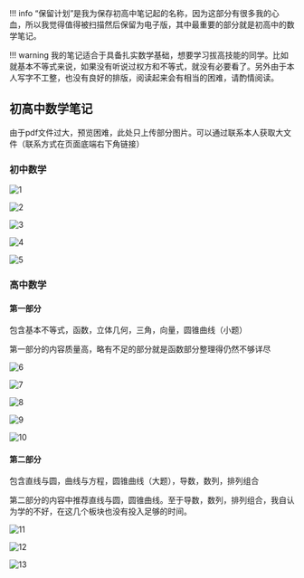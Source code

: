 !!! info
    “保留计划”是我为保存初高中笔记起的名称，因为这部分有很多我的心血，所以我觉得值得被扫描然后保留为电子版，其中最重要的部分就是初高中的数学笔记。

!!! warning
    我的笔记适合于具备扎实数学基础，想要学习拔高技能的同学。比如就基本不等式来说，如果没有听说过权方和不等式，就没有必要看了。另外由于本人写字不工整，也没有良好的排版，阅读起来会有相当的困难，请酌情阅读。

## 初高中数学笔记

由于pdf文件过大，预览困难，此处只上传部分图片。可以通过联系本人获取大文件（联系方式在页面底端右下角链接）

### 初中数学

![1](初中数学1.jpg)

![2](初中数学2.jpg)

![3](初中数学3.jpg)

![4](初中数学4.jpg)

![5](初中数学5.jpg)

### 高中数学

#### 第一部分

包含基本不等式，函数，立体几何，三角，向量，圆锥曲线（小题）

第一部分的内容质量高，略有不足的部分就是函数部分整理得仍然不够详尽

![6](保留计划_高中_数学1_1.jpg)

![7](保留计划_高中_数学1_2.jpg)

![8](保留计划_高中_数学1_3.jpg)

![9](保留计划_高中_数学1_4.jpg)

![10](保留计划_高中_数学1_5.jpg)

#### 第二部分

包含直线与圆，曲线与方程，圆锥曲线（大题），导数，数列，排列组合

第二部分的内容中推荐直线与圆，圆锥曲线。至于导数，数列，排列组合，我自认为学的不好，在这几个板块也没有投入足够的时间。

![11](保留计划_高中_数学2_1.jpg)

![12](保留计划_高中_数学2_2.jpg)

![13](保留计划_高中_数学2_3.jpg)

